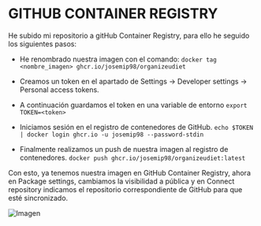 # GITHUB CONTAINER REGISTRY

He subido mi repositorio a gitHub Container Registry, para ello he seguido los siguientes pasos:
+ He renombrado nuestra imagen con el comando:
`docker tag <nombre_imagen> ghcr.io/josemip98/organizeudiet`

+ Creamos un token en el apartado de Settings -> Developer settings -> Personal access tokens.

+ A continuación guardamos el token en una variable de entorno
`export TOKEN=<token>`

+ Iniciamos sesión en el registro de contenedores de GitHub.
`echo $TOKEN | docker login ghcr.io -u josemip98 --password-stdin`

+ Finalmente realizamos un push de nuestra imagen al registro de contenedores.
`docker push ghcr.io/josemip98/organizeudiet:latest`

Con esto, ya tenemos nuestra imagen en GitHub Container Registry, ahora en Package settings, cambiamos la visibilidad a pública y en Connect repository indicamos el repositorio correspondiente de GitHub para que esté sincronizado. 

![Imagen](https://github.com/josemip98/OrganizeUDiet/blob/master/docs/img/github-container.png)
